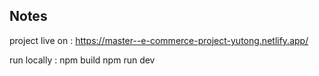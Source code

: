 ## Notes
project live on : https://master--e-commerce-project-yutong.netlify.app/

run locally : npm build 
              npm run dev
